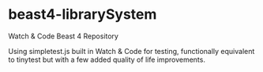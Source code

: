 # beast4-librarySystem
Watch &amp; Code Beast 4 Repository

Using simpletest.js built in Watch & Code for testing, functionally equivalent to tinytest but with a few added quality of life improvements. 

